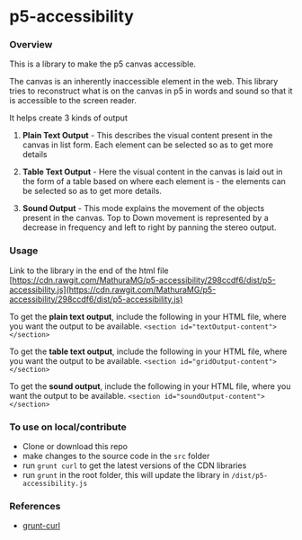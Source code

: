 # p5-accessibility

### Overview

This is a library to make the p5 canvas accessible.

The canvas is an inherently inaccessible element in the web. This library tries to reconstruct what is on the canvas in p5 in words and sound so that it is accessible to the screen reader.

It helps create 3 kinds of output

1) **Plain Text Output** - This describes the visual content present in the canvas in list form. Each element can be selected so as to get more details

2) **Table Text Output** - Here the visual content in the canvas is laid out in the form of a table based on where each element is - the elements can be selected so as to get more details.

3) **Sound Output** - This mode explains the movement of the objects present in the canvas. Top to Down movement is represented by a decrease in frequency and left to right by panning the stereo output.

### Usage

Link to the library in the end of the html file [https://cdn.rawgit.com/MathuraMG/p5-accessibility/298ccdf6/dist/p5-accessibility.js](https://cdn.rawgit.com/MathuraMG/p5-accessibility/298ccdf6/dist/p5-accessibility.js)

To get the **plain text output**, include the following in your HTML file, where you want the output to be available.
`<section id="textOutput-content"></section>`

To get the **table text output**, include the following in your HTML file, where you want the output to be available.
`<section id="gridOutput-content"></section>`

To get the **sound output**, include the following in your HTML file, where you want the output to be available.
`<section id="soundOutput-content"></section>`


### To use on local/contribute

* Clone or download this repo
* make changes to the source code in the `src` folder
* run `grunt curl` to get the latest versions of the CDN libraries
* run `grunt` in the root folder, this will update the library in `/dist/p5-accessibility.js`


### References

* [grunt-curl](https://github.com/twolfson/grunt-curl)
